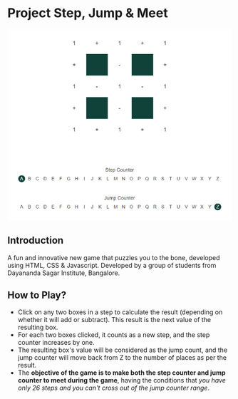 # Project Step, Jump &amp; Meet

![alt text](https://github.com/AmruthPillai/Project-Step-Jump-Meet/blob/master/assets/images/sample-game-screen.jpg "Sample Game Screen")

Introduction
-
A fun and innovative new game that puzzles you to the bone, developed using HTML, CSS &amp; Javascript. Developed by a group of students from Dayananda Sagar Institute, Bangalore.

How to Play?
-
* Click on any two boxes in a step to calculate the result (depending on whether it will add or subtract). This result is the next value of the resulting box.
* For each two boxes clicked, it counts as a new step, and the step counter increases by one.
* The resulting box's value will be considered as the jump count, and the jump counter will move back from Z to the number of places as per the result.
* The **objective of the game is to make both the step counter and jump counter to meet during the game**, having the conditions that *you have only 26 steps and you can't cross out of the jump counter range*.
